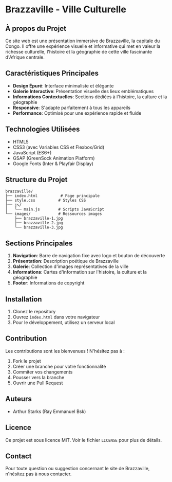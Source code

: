 # Brazzaville - Ville Culturelle

## À propos du Projet
Ce site web est une présentation immersive de Brazzaville, la capitale du Congo. Il offre une expérience visuelle et informative qui met en valeur la richesse culturelle, l'histoire et la géographie de cette ville fascinante d'Afrique centrale.

## Caractéristiques Principales
- **Design Épuré**: Interface minimaliste et élégante
- **Galerie Interactive**: Présentation visuelle des lieux emblématiques
- **Informations Contextuelles**: Sections dédiées à l'histoire, la culture et la géographie
- **Responsive**: S'adapte parfaitement à tous les appareils
- **Performance**: Optimisé pour une expérience rapide et fluide

## Technologies Utilisées
- HTML5
- CSS3 (avec Variables CSS et Flexbox/Grid)
- JavaScript (ES6+)
- GSAP (GreenSock Animation Platform)
- Google Fonts (Inter & Playfair Display)

## Structure du Projet
```
brazzaville/
├── index.html          # Page principale
├── style.css          # Styles CSS
├── js/
│   └── main.js        # Scripts JavaScript
└── images/            # Ressources images
    ├── brazzaville-1.jpg
    ├── brazzaville-2.jpg
    └── brazzaville-3.jpg
```

## Sections Principales
1. **Navigation**: Barre de navigation fixe avec logo et bouton de découverte
2. **Présentation**: Description poétique de Brazzaville
3. **Galerie**: Collection d'images représentatives de la ville
4. **Informations**: Cartes d'information sur l'histoire, la culture et la géographie
5. **Footer**: Informations de copyright

## Installation
1. Clonez le repository
2. Ouvrez `index.html` dans votre navigateur
3. Pour le développement, utilisez un serveur local

## Contribution
Les contributions sont les bienvenues ! N'hésitez pas à :
1. Fork le projet
2. Créer une branche pour votre fonctionnalité
3. Commiter vos changements
4. Pousser vers la branche
5. Ouvrir une Pull Request

## Auteurs
- Arthur Starks (Ray Emmanuel Bsk)

## Licence
Ce projet est sous licence MIT. Voir le fichier `LICENSE` pour plus de détails.

## Contact
Pour toute question ou suggestion concernant le site de Brazzaville, n'hésitez pas à nous contacter. 
